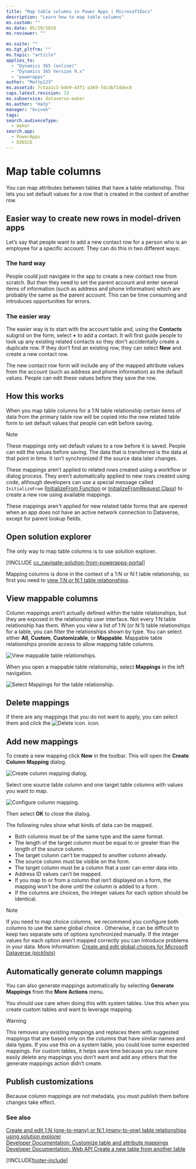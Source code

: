 ```yaml
---
title: "Map table columns in Power Apps | MicrosoftDocs"
description: "Learn how to map table columns"
ms.custom: ""
ms.date: 05/29/2018
ms.reviewer: ""

ms.suite: ""
ms.tgt_pltfrm: ""
ms.topic: "article"
applies_to: 
  - "Dynamics 365 (online)"
  - "Dynamics 365 Version 9.x"
  - "powerapps"
author: "Mattp123"
ms.assetid: 7c5aa1c3-bde9-43f1-a369-fdcdbf14dec0
caps.latest.revision: 33
ms.subservice: dataverse-maker
ms.author: "matp"
manager: "kvivek"
tags: 
search.audienceType: 
  - maker
search.app: 
  - PowerApps
  - D365CE
---
```

# Map table columns
 


You can map attributes between tables that have a table relationship. This lets you set default values for a row that is created in the context of another row. 

## Easier way to create new rows in model-driven apps

Let’s say that people want to add a new contact row for a person who is an employee for a specific account. They can do this in two different ways:  
  
### The hard way

People could just navigate in the app to create a new contact row from scratch. But then they need to set the parent account and enter several items of information (such as address and phone information) which are probably the same as the parent account. This can be time consuming and introduces opportunities for errors.  
  
### The easier way

The easier way is to start with the account table and, using the **Contacts** subgrid on the form, select **+** to add a contact. It will first guide people to look up any existing related contacts so they don’t accidentally create a duplicate row. If they don’t find an existing row, they can select **New** and create a new contact row. 

The new contact row form will include any of the mapped attribute values from the account (such as address and phone information) as the default values. People can edit these values before they save the row.

## How this works

When you map table columns for a 1:N table relationship certain items of data from the primary table row will be copied into the new related table form to set default values that people can edit before saving.
 
  
> [!NOTE]
> These mappings only set default values to a row before it is saved. People can edit the values before saving. The data that is transferred is the data at that point in time. It isn’t synchronized if the source data later changes.
>   
> These mappings aren’t applied to related rows created using a workflow or dialog process. They aren’t automatically applied to new rows created using code, although developers can use a special message called `InitializeFrom` ([InitializeFrom Function](/dynamics365/customer-engagement/web-api/initializefrom) or [InitializeFromRequest Class](/dotnet/api/microsoft.crm.sdk.messages.initializefromrequest)) to create a new row using available mappings. 
> 
> These mappings aren't applied for new related table forms that are opened when an app does not have an active network connection to Dataverse, except for parent lookup fields. 

## Open solution explorer

The only way to map table columns is to use solution explorer.

[!INCLUDE [cc_navigate-solution-from-powerapps-portal](../../includes/cc_navigate-solution-from-powerapps-portal.md)]
  
Mapping columns is done in the context of a 1:N or N:1 table relationship, so first you need to [view 1:N or N:1 table relationships](create-edit-1n-relationships-solution-explorer.md#view-table-relationships).

## View mappable columns

Column mappings aren’t actually defined within the table relationships, but they are exposed in the relationship user interface. Not every 1:N table relationship has them. When you view a list of 1:N (or N:1) table relationships for a table, you can filter the relationships shown by type. You can select either **All**, **Custom**, **Customizable**, or **Mappable**. Mappable table relationships provide access to allow mapping table columns. 

![View mappable table relationships.](media/mappable-entity-relationships.png) 

When you open a mappable table relationship, select **Mappings** in the left navigation.

![Select Mappings for the table relationship.](media/map-entity-fields-ui-solution-explorer.png)

## Delete mappings

If there are any mappings that you do not want to apply, you can select them and click the ![Delete icon.](media/delete.gif) icon.

## Add new mappings

To create a new mapping click **New** in the toolbar. This will open the **Create Column Mapping** dialog.

![Create column mapping dialog.](media/create-field-mapping-dialog.png)

Select one source table column and one target table columns with values you want to map. 

![Configure column mapping.](media/configure-field-mapping.png)

Then select **OK** to close the dialog.

The following rules show what kinds of data can be mapped.  
  
- Both columns must be of the same type and the same format.  
- The length of the target column must be equal to or greater than the length of the source column.  
- The target column can’t be mapped to another column already.  
- The source column must be visible on the form.  
- The target column must be a column that a user can enter data into.  
- Address ID values can’t be mapped.
- If you map to or from a column that isn’t displayed on a form, the mapping won't be done until the column is added to a form.
- If the columns are choices, the integer values for each option should be identical.  
  
> [!NOTE]
>  If you need to map choice  columns, we recommend you configure both columns to use the same global choice . Otherwise, it can be difficult to keep two separate sets of options synchronized manually. If the integer values for each option aren’t mapped correctly you can introduce problems in your data. More information: [Create and edit global choices for Microsoft Dataverse (picklists)](create-edit-global-option-sets.md)  
  
## Automatically generate column mappings  

You can also generate mappings automatically by selecting **Generate Mappings** from the **More Actions** menu.

You should use care when doing this with system tables. Use this when you create custom tables and want to leverage mapping. 

> [!WARNING]
> This removes any existing mappings and replaces them with suggested mappings that are based only on the columns that have similar names and data types. If you use this on a system table, you could lose some expected mappings. For custom tables, it helps save time because you can more easily delete any mappings you don’t want and add any others that the generate mappings action didn’t create.  


## Publish customizations 

Because column mappings are not metadata, you must publish them before changes take effect. 
<!-- TODO Need a general topic about publishing to link to in situations like this -->

### See also
[Create and edit 1:N (one-to-many) or N:1 (many-to-one) table relationships using solution explorer](create-edit-1n-relationships-solution-explorer.md)<br />
[Developer Documentation: Customize table and attribute mappings](/dynamics365/customer-engagement/developer/customize-entity-attribute-mappings)<br />
[Developer Documentation: Web API Create a new table from another table](/dynamics365/customer-engagement/developer/webapi/create-entity-web-api#create-a-new-table-from-another-table)


[!INCLUDE[footer-include](../../includes/footer-banner.md)]
